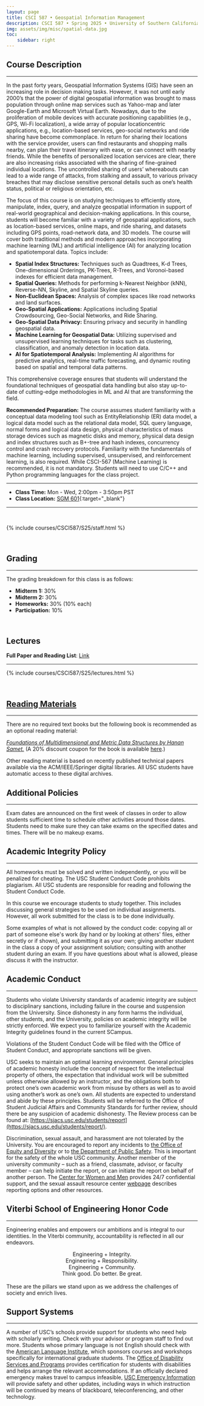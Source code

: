 ```yaml
---
layout: page
title: CSCI 587 • Geospatial Information Management
description: CSCI 587 • Spring 2025 • University of Southern California
img: assets/img/misc/spatial-data.jpg
toc:
    sidebar: right
---
```


## Course Description
***

In the past forty years, Geospatial Information Systems (GIS) have seen an increasing role in decision making tasks. However, it was not until early 2000’s that the power of digital geospatial information was brought to mass population through online map services such as Yahoo-map and later Google-Earth and Microsoft Virtual Earth. Nowadays, due to the proliferation of mobile devices with accurate positioning capabilities (e.g., GPS, Wi-Fi localization), a wide array of popular locationcentric applications, e.g., location-based services, geo-social networks and ride sharing have become commonplace. In return for sharing their locations with the service provider, users can find restaurants and shopping malls nearby, can plan their travel itinerary with ease, or can connect with nearby friends. While the benefits of personalized location services are clear, there are also increasing risks associated with the sharing of fine-grained individual locations. The uncontrolled sharing of users’ whereabouts can lead to a wide range of attacks, from stalking and assault, to various privacy breaches that may disclose sensitive personal details such as one’s health status, political or religious orientation, etc.

The focus of this course is on studying techniques to efficiently store, manipulate, index, query, and analyze geospatial information in support of real-world geographical and decision-making applications. In this course, students will become familiar with a variety of geospatial applications, such as location-based services, online maps, and ride sharing, and datasets including GPS points, road-network data, and 3D models. The course will cover both traditional methods and modern approaches incorporating machine learning (ML) and artificial intelligence (AI) for analyzing location and spatiotemporal data. Topics include:

- **Spatial Index Structures:** Techniques such as Quadtrees, K-d Trees, One-dimensional Orderings, PK-Trees, R-Trees, and Voronoi-based indexes for efficient data management.
- **Spatial Queries:** Methods for performing k-Nearest Neighbor (kNN), Reverse-NN, Skyline, and Spatial Skyline queries.
- **Non-Euclidean Spaces:** Analysis of complex spaces like road networks and land surfaces.
- **Geo-Spatial Applications:** Applications including Spatial Crowdsourcing, Geo-Social Networks, and Ride Sharing.
- **Geo-Spatial Data Privacy:** Ensuring privacy and security in handling geospatial data.
- **Machine Learning for Geospatial Data:** Utilizing supervised and unsupervised learning techniques for tasks such as clustering, classification, and anomaly detection in location data.
- **AI for Spatiotemporal Analysis:** Implementing AI algorithms for predictive analytics, real-time traffic forecasting, and dynamic routing based on spatial and temporal data patterns.

This comprehensive coverage ensures that students will understand the foundational techniques of geospatial data handling but also stay up-to-date of cutting-edge methodologies in ML and AI that are transforming the field.

**Recommended Preparation:** The course assumes student familiarity with a conceptual data modeling tool such as EntityRelationship (ER) data model, a logical data model such as the relational data model, SQL query
language, normal forms and logical data design, physical characteristics of mass storage devices such as magnetic disks and memory, physical data design and index structures such as B+-tree and hash indexes, concurrency control and crash recovery protocols. Familiarity with the fundamentals of machine learning, including supervised, unsupervised, and reinforcement learning, is also required. While CSCI-567 (Machine Learning) is recommended, it is not mandatory. Students will need to use C/C++ and Python programming languages for the class project.

***

- **Class Time:** Mon - Wed, 2:00pm - 3:50pm PST
- **Class Location:** [SGM 601](https://maps.usc.edu/?id=1928&reference=SGM#!ct/53722,53723,55414,55415,55418?m/552406?s/){:target="\_blank"}

***
<br>

{% include courses/CSCI587/S25/staff.html %}

<br>

## Grading
***

The grading breakdown for this class is as follows:

- **Midterm 1:** 30%
- **Midterm 2:** 30%
- **Homeworks:** 30% (10% each)
- **Participation:** 10%

<br>

## Lectures

**Full Paper and Reading List**: [Link](./../../csci587_syllabus/)

***

{% include courses/CSCI587/S25/lectures.html %}

<br>

## [Reading Materials](./../../csci587_syllabus/)
***

There are no required text books but the following book is recommended as an optional reading material:

*[Foundations of Multidimensional and Metric Data Structures by Hanan Samet.](https://www.amazon.com/Foundations-Multidimensional-Structures-Kaufmann-Computer/dp/0123694469/ref=sr_1_1/105-6267729-7062047?ie=UTF8&s=books&qid=1189703688&sr=1-1)* (A 20% discount coupon for the book is available [here](https://www.cs.umd.edu/~hjs/).)

Other reading material is based on recently published technical papers available via the ACM/IEEE/Springer digital libraries. All USC students have automatic access to these digital archives.

<!-- A full list of the related published technical papers can be found [here](./../../csci587_syllabus/). -->

## Additional Policies
***

Exam dates are announced on the first week of classes in order to allow students sufficient time to schedule other activities around those dates. Students need to make sure they can take exams on the specified dates and times. There will be no makeup exams.

## Academic Integrity Policy
***

All homeworks must be solved and written independently, or you will be penalized for cheating. The USC Student Conduct Code prohibits plagiarism. All USC students are responsible for reading and following the Student Conduct Code.

In this course we encourage students to study together. This includes discussing general strategies to be used on individual assignments. However, all work submitted for the class is to be done individually.

Some examples of what is not allowed by the conduct code: copying all or part of someone else's work (by hand or by looking at others' files, either secretly or if shown), and submitting it as your own; giving another student in the class a copy of your assignment solution; consulting with another student during an exam. If you have questions about what is allowed, please discuss it with the instructor.

## Academic Conduct
***

Students who violate University standards of academic integrity are subject to disciplinary sanctions, including failure in the course and suspension from the University. Since dishonesty in any form harms the individual, other students, and the University, policies on academic integrity will be strictly enforced. We expect you to familiarize yourself with the Academic Integrity guidelines found in the current SCampus.

Violations of the Student Conduct Code will be filed with the Office of Student Conduct, and appropriate sanctions will be given.

USC seeks to maintain an optimal learning environment. General principles of academic honesty include the concept of respect for the intellectual property of others, the expectation that individual work will be submitted unless otherwise allowed by an instructor, and the obligations both to protect one’s own academic work from misuse by others as well as to avoid using another’s work as one’s own. All students are expected to understand and abide by these principles. Students will be referred to the Office of Student Judicial Affairs and Community Standards for further review, should there be any suspicion of academic dishonesty. The Review process can be found at: [https://sjacs.usc.edu/students/report](https://sjacs.usc.edu/students/report/).

Discrimination, sexual assault, and harassment are not tolerated by the University. You are encouraged to report any incidents to [the Office of Equity and Diversity](http://equity.usc.edu) or to [the Department of Public Safety](http://capsnet.usc.edu/department/department-public-safety/online-forms/contact-us). This is important for the safety of the whole USC community. Another member of the university community – such as a friend, classmate, advisor, or faculty member – can help initiate the report, or can initiate the report on behalf of another person. The [Center for Women and Men](http://www.usc.edu/student-affairs/cwm/) provides 24/7 confidential support, and the sexual assault resource center [webpage](http://sarc.usc.edu) describes reporting options and other resources.

## Viterbi School of Engineering Honor Code
***

Engineering enables and empowers our ambitions and is integral to our identities. In the Viterbi community, accountability is reflected in all our endeavors.

<center>
Engineering + Integrity. <br>
Engineering + Responsibility. <br>
Engineering + Community. <br>
Think good. Do better. Be great. <br>
</center>

<br>
These are the pillars we stand upon as we address the challenges of society and enrich lives.

## Support Systems
***

A number of USC’s schools provide support for students who need help with scholarly writing. Check with your advisor or program staff to find out more. Students whose primary language is not English should check with the [American Language Institute](http://dornsife.usc.edu/ali), which sponsors courses and workshops specifically for international graduate students. The [Office of Disability Services and Programs](http://sait.usc.edu/academicsupport/centerprograms/dsp/home_index.html) provides certification for students with disabilities and helps arrange the relevant accommodations. If an officially declared emergency makes travel to campus infeasible, [USC Emergency Information](http://emergency.usc.edu) will provide safety and other updates, including ways in which instruction will be continued by means of blackboard, teleconferencing, and other technology.
